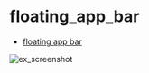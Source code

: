 # floating_app_bar
- [floating app bar](https://flutter.dev/docs/cookbook/lists/floating-app-bar)

![ex_screenshot](https://flutter.dev/images/cookbook/floating-app-bar.gif)
